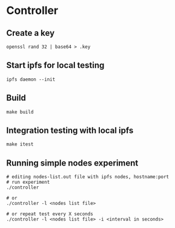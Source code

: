 # Controller

## Create a key

```shell
openssl rand 32 | base64 > .key
```

## Start ipfs for local testing
`ipfs daemon --init`
## Build
`make build`
## Integration testing with local ipfs
`make itest`
## Running simple nodes experiment
```
# editing nodes-list.out file with ipfs nodes, hostname:port
# run experiment
./controller

# or
./controller -l <nodes list file>

# or repeat test every X seconds
./controller -l <nodes list file> -i <interval in seconds>
```
